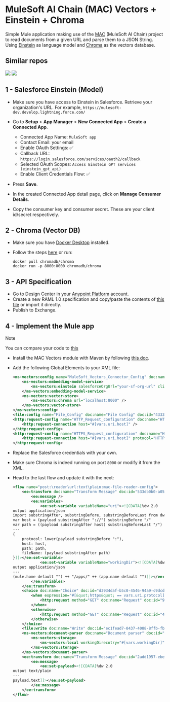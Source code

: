 # MuleSoft AI Chain (MAC) Vectors + Einstein + Chroma

Simple Mule application making use of the [MAC](https://mac-project.ai/) (MuleSoft AI Chain) project to read documents from a given URL and parse them to a JSON String. Using [Einstein](https://www.salesforce.com/ca/artificial-intelligence/) as language model and [Chroma](https://www.trychroma.com/) as the vectors database.

## Similar repos

[![](https://github-readme-stats.vercel.app/api/pin/?username=ProstDev&repo=mac-ollama-proj&theme=graywhite)](https://github.com/ProstDev/mac-ollama-proj)
[![](https://github-readme-stats.vercel.app/api/pin/?username=alexandramartinez&repo=ollama-llm-provider&theme=graywhite)](https://github.com/alexandramartinez/ollama-llm-provider)

## 1 - Salesforce Einstein (Model)

- Make sure you have access to Einstein in Salesforce. Retrieve your organization's URL. For example, `https://mulesoft-dev.develop.lightning.force.com/`
- Go to **Setup** > **App Manager** > **New Connected App** > **Create a Connected App**.

    - Connected App Name: `MuleSoft app`
    - Contact Email: your email
    - Enable OAuth Settings: ✅
    - Callback URL: `https://login.salesforce.com/services/oauth2/callback`
    - Selected OAuth Scopes: `Access Einstein GPT services (einstein_gpt_api)`
    - Enable Client Credentials Flow: ✅

- Press **Save**.
- In the created Connected App detail page, click on **Manage Consumer Details**.
- Copy the consumer key and consumer secret. These are your client id/secret respectively.

## 2 - Chroma (Vector DB)

- Make sure you have [Docker Desktop](https://www.docker.com/products/docker-desktop/) installed.
- Follow the steps [here](https://docs.trychroma.com/deployment/docker) or run:

    ```shell
    docker pull chromadb/chroma
    docker run -p 8000:8000 chromadb/chroma
    ```

## 3 - API Specification

- Go to Design Center in your [Anypoint Platform](https://anypoint.mulesoft.com/) account.
- Create a new RAML 1.0 specification and copy/paste the contents of [this file](/specification/mac-file-reader.raml) or import it directly.
- Publish to Exchange.

## 4 - Implement the Mule app

> [!NOTE]
> You can compare your code to [this](/mule-project/)

- Install the MAC Vectors module with Maven by following [this doc](https://mac-project.ai/docs/ms-vectors/getting-started).
- Add the following Global Elements to your XML file:

    ```xml
    <ms-vectors:config name="MuleSoft_Vectors_Connector_Config" doc:name="MuleSoft Vectors Connector Config" doc:id="14c92cd7-e040-4634-9bb8-04a26539f756">
        <ms-vectors:embedding-model-service>
            <ms-vectors:einstein salesforceOrgUrl="your-sf-org-url" clientId="sf-connectedapp-clientid" clientSecret="sf-connectedapp-clientsecret" />
        </ms-vectors:embedding-model-service>
        <ms-vectors:vector-store>
            <ms-vectors:chroma url="localhost:8000" />
        </ms-vectors:vector-store>
    </ms-vectors:config>
    <file:config name="File_Config" doc:name="File Config" doc:id="4333d39a-0253-4d3b-86f1-c9f168b0920e" />
    <http:request-config name="HTTP_Request_configuration" doc:name="HTTP Request configuration" doc:id="1ac8c8d2-c885-43a8-a30e-96d7a21e789a">
        <http:request-connection host="#[vars.uri.host]" />
    </http:request-config>
    <http:request-config name="HTTPS_Request_configuration" doc:name="HTTP Request configuration" doc:id="88a2acf4-445a-4dbb-afaf-c7cb132cb9ea">
        <http:request-connection host="#[vars.uri.host]" protocol="HTTPS" />
    </http:request-config>
    ```

- Replace the Salesforce credentials with your own.
- Make sure Chroma is indeed running on port `8000` or modify it from the XML.
- Head to the last flow and update it with the next:

    ```xml
    <flow name="post:\reader\url:text\plain:mac-file-reader-config">
        <ee:transform doc:name="Transform Message" doc:id="533db0b0-a059-4170-82a1-c1ab13172465">
            <ee:message />
            <ee:variables>
                <ee:set-variable variableName="uri"><![CDATA[%dw 2.0
    output application/json
    import substringAfter, substringBefore, substringBeforeLast from dw::core::Strings
    var host = (payload substringAfter "://") substringBefore "/"
    var path = ((payload substringAfter host) substringBeforeLast "/") ++ "/"
    ---
    {
        protocol: lower(payload substringBefore ":"),
        host: host,
        path: path,
        fileName: (payload substringAfter path)
    }]]></ee:set-variable>
                <ee:set-variable variableName="workingDir"><![CDATA[%dw 2.0
    output application/json
    ---
    (mule.home default "") ++ "/apps/" ++ (app.name default "")]]></ee:set-variable>
            </ee:variables>
        </ee:transform>
        <choice doc:name="Choice" doc:id="d3934daf-b5c0-4546-94a9-c9dcd8e2ef89">
            <when expression="#[&quot;https&quot; == vars.uri.protocol]">
                <http:request method="GET" doc:name="Request" doc:id="9a407153-2627-4cf9-a776-4078ec1b237a" config-ref="HTTPS_Request_configuration" path="#[vars.uri.path ++ vars.uri.fileName]" />
            </when>
            <otherwise>
                <http:request method="GET" doc:name="Request" doc:id="42240506-b8d5-4417-8e95-842106ea7d53" config-ref="HTTP_Request_configuration" path="#[vars.uri.path ++ vars.uri.fileName]" />
            </otherwise>
        </choice>
        <file:write doc:name="Write" doc:id="ec1fead7-0437-4088-8ffb-fb8cf00845c1" config-ref="File_Config" path="#[vars.workingDir ++ vars.uri.fileName]" />
        <ms-vectors:document-parser doc:name="Document parser" doc:id="0bd74ed0-6448-4ff2-bb5d-4ecc99361534" config-ref="MuleSoft_Vectors_Connector_Config" fileType="any" contextPath="#[vars.uri.fileName]">
            <ms-vectors:storage>
                <ms-vectors:local workingDirecotry="#[vars.workingDir]" />
            </ms-vectors:storage>
        </ms-vectors:document-parser>
        <ee:transform doc:name="Transform Message" doc:id="2add1957-ebe5-468d-b081-3d6d789f074e">
            <ee:message>
                <ee:set-payload><![CDATA[%dw 2.0
    output text/plain
    ---
    payload.text]]></ee:set-payload>
            </ee:message>
        </ee:transform>
    </flow>
    ```